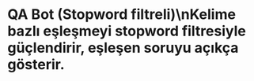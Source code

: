 # QA Bot (Stopword filtreli)\nKelime bazlı eşleşmeyi stopword filtresiyle güçlendirir, eşleşen soruyu açıkça gösterir.